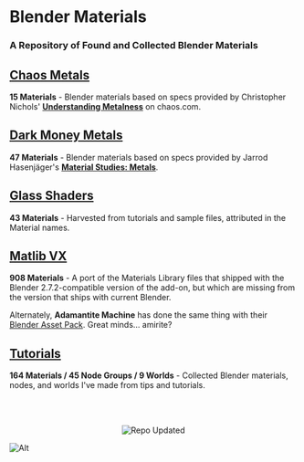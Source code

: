 # Blender Materials
### A Repository of Found and Collected Blender Materials

## [Chaos Metals](https://github.com/don1138/blender-materials/tree/main/Chaos-Metals)
**15 Materials** - Blender materials based on specs provided by Christopher Nichols' [**Understanding Metalness**](https://www.chaos.com/blog/understanding-metalness) on chaos.com.

## [Dark Money Metals](https://github.com/don1138/blender-materials/tree/main/Dark-Money-Metals)
**47 Materials** - Blender materials based on specs provided by Jarrod Hasenjäger's [**Material Studies: Metals**](https://www.artstation.com/artwork/aL4JR).

## [Glass Shaders](https://github.com/don1138/blender-materials/tree/main/Glass-Shaders)
**43 Materials** - Harvested from tutorials and sample files, attributed in the Material names.

## [Matlib VX](https://github.com/don1138/blender-materials/tree/main/Matlib-VX)
**908 Materials** - A port of the Materials Library files that shipped with the Blender 2.7.2-compatible version of the add-on, but which are missing from the version that ships with current Blender.

Alternately, **Adamantite Machine** has done the same thing with their [Blender Asset Pack](https://adamantitemachine.com/b3dmatpack/). Great minds… amirite?

## [Tutorials](https://github.com/don1138/blender-materials/tree/main/Tutorials)
**164 Materials / 45 Node Groups / 9 Worlds** - Collected Blender materials, nodes, and worlds I've made from tips and tutorials.

<br><br>
<p align="center">
  <img align="center" src="https://img.shields.io/github/last-commit/don1138/blender-materials" alt="Repo Updated">
</p>

![Alt](https://repobeats.axiom.co/api/embed/6dfa43ed9f8d84a8d280e01482bcec74e5f515af.svg "Repobeats analytics image")

